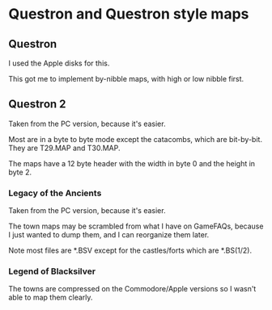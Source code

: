 # Questron and Questron style maps

## Questron

I used the Apple disks for this.

This got me to implement by-nibble maps, with high or low nibble first.

## Questron 2

Taken from the PC version, because it's easier.

Most are in a byte to byte mode except the catacombs, which are bit-by-bit. They are T29.MAP and T30.MAP.

The maps have a 12 byte header with the width in byte 0 and the height in byte 2.

### Legacy of the Ancients

Taken from the PC version, because it's easier.

The town maps may be scrambled from what I have on GameFAQs, because I just wanted to dump them, and I can reorganize them later.

Note most files are *.BSV except for the castles/forts which are *.BS(1/2).

### Legend of Blacksilver

The towns are compressed on the Commodore/Apple versions so I wasn't able to map them clearly.
